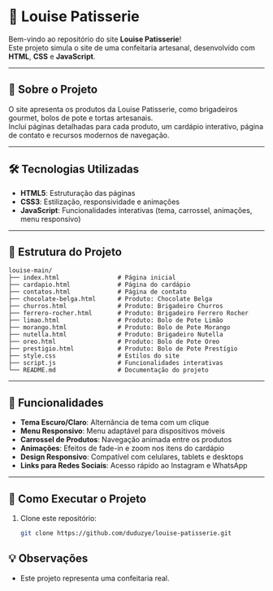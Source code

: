 # 🍰 Louise Patisserie

Bem-vindo ao repositório do site **Louise Patisserie**!  
Este projeto simula o site de uma confeitaria artesanal, desenvolvido com **HTML**, **CSS** e **JavaScript**.

---

## 📖 Sobre o Projeto

O site apresenta os produtos da Louise Patisserie, como brigadeiros gourmet, bolos de pote e tortas artesanais.  
Inclui páginas detalhadas para cada produto, um cardápio interativo, página de contato e recursos modernos de navegação.

---

## 🛠️ Tecnologias Utilizadas

- **HTML5**: Estruturação das páginas
- **CSS3**: Estilização, responsividade e animações
- **JavaScript**: Funcionalidades interativas (tema, carrossel, animações, menu responsivo)

---

## 📂 Estrutura do Projeto

```
louise-main/
├── index.html                # Página inicial
├── cardapio.html             # Página do cardápio
├── contatos.html             # Página de contato
├── chocolate-belga.html      # Produto: Chocolate Belga
├── churros.html              # Produto: Brigadeiro Churros
├── ferrero-rocher.html       # Produto: Brigadeiro Ferrero Rocher
├── limao.html                # Produto: Bolo de Pote Limão
├── morango.html              # Produto: Bolo de Pote Morango
├── nutella.html              # Produto: Brigadeiro Nutella
├── oreo.html                 # Produto: Bolo de Pote Oreo
├── prestigio.html            # Produto: Bolo de Pote Prestígio
├── style.css                 # Estilos do site
├── script.js                 # Funcionalidades interativas
└── README.md                 # Documentação do projeto
```

---

## 🌟 Funcionalidades

- **Tema Escuro/Claro**: Alternância de tema com um clique
- **Menu Responsivo**: Menu adaptável para dispositivos móveis
- **Carrossel de Produtos**: Navegação animada entre os produtos
- **Animações**: Efeitos de fade-in e zoom nos itens do cardápio
- **Design Responsivo**: Compatível com celulares, tablets e desktops
- **Links para Redes Sociais**: Acesso rápido ao Instagram e WhatsApp

---

## 🚀 Como Executar o Projeto

1. Clone este repositório:
    ```bash
    git clone https://github.com/duduzye/louise-patisserie.git


## 💡 Observações

- Este projeto representa uma confeitaria real.
